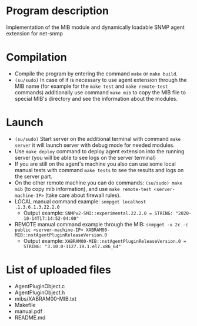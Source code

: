 # Program description
Implementation of the MIB module and dynamically loadable SNMP agent extension for net-snmp

# Compilation
* Compile the program by entering the command `make` or `make build`.
* `(su/sudo)` In case of if is necessary to use agent extension through the MIB name (for example for the `make test` and `make remote-test` commands) additionally use command `make mib` to copy the MIB file to special MIB's directory and see the information about the modules.

# Launch
* `(su/sudo)` Start server on the additional terminal with command `make server` it will launch server with debug mode for needed modules.
* Use `make deploy` command to deploy agent extension into the running server (you will be able to see logs on the server terminal)
* If you are still on the agent's machine you also can use some local manual tests with command `make tests` to see the results and logs on the server part.
* On the other remote machine you can do commands: `(su/sudo) make mib` (to copy mib information), and use `make remote-test <server-machine-IP>` (take care about firewall rules).
* LOCAL manual command example: `snmpget localhost .1.3.6.1.3.22.2.0`
  * Output example: `SNMPv2-SMI::experimental.22.2.0 = STRING: "2020-10-14T17:14:52-04:00"`
* REMOTE manual command example through the MIB: `snmpget -v 2c -c public <server-machine-IP> XABRAM00-MIB::nstAgentPluginReleaseVersion.0`
  * Output example: `XABRAM00-MIB::nstAgentPluginReleaseVersion.0 = STRING: "3.10.0-1127.19.1.el7.x86_64"`

# List of uploaded files
* AgentPluginObject.c
* AgentPluginObject.h
* mibs/XABRAM00-MIB.txt
* Makefile
* manual.pdf
* README.md
